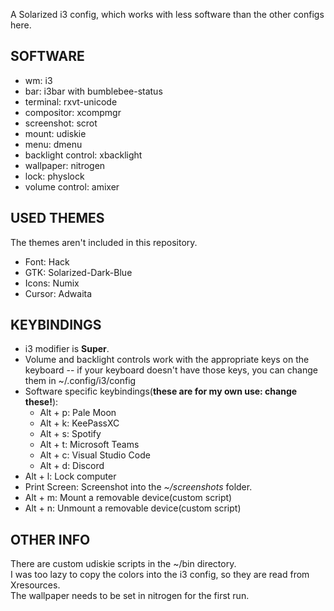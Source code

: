 A Solarized i3 config, which works with less software than the other configs here.

SOFTWARE
--------
- wm: i3
- bar: i3bar with bumblebee-status
- terminal: rxvt-unicode
- compositor: xcompmgr
- screenshot: scrot
- mount: udiskie
- menu:	dmenu
- backlight control: xbacklight
- wallpaper: nitrogen
- lock: physlock
- volume control: amixer

USED THEMES
-----------
The themes aren't included in this repository.
- Font:	Hack
- GTK: Solarized-Dark-Blue
- Icons: Numix
- Cursor: Adwaita

KEYBINDINGS
-----------
- i3 modifier is **Super**.
- Volume and backlight controls work with the appropriate keys on the keyboard -- if your keyboard doesn't have those keys, you can change them in ~/.config/i3/config
- Software specific keybindings(**these are for my own use: change these!**):
	- Alt + p: Pale Moon
	- Alt + k: KeePassXC
	- Alt + s: Spotify
	- Alt + t: Microsoft Teams
	- Alt + c: Visual Studio Code	
	- Alt + d: Discord
- Alt + l: Lock computer
- Print Screen: Screenshot into the *~/screenshots* folder.
- Alt + m: Mount a removable device(custom script)
- Alt + n: Unmount a removable device(custom script)

OTHER INFO
----------
There are custom udiskie scripts in the ~/bin directory.<br>
I was too lazy to copy the colors into the i3 config, so they are read from Xresources.<br>
The wallpaper needs to be set in nitrogen for the first run.
